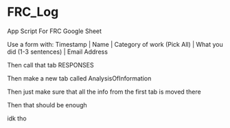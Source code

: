# FRC_Log
App Script For FRC Google Sheet

Use a form with:
Timestamp	| Name |	Category of work (Pick All) |	What you did (1-3 sentences) | Email Address

Then call that tab RESPONSES

Then make a new tab called AnalysisOfInformation

Then just make sure that all the info from the first tab is moved there

Then that should be enough

idk tho
